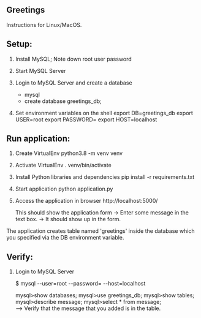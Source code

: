 Greetings
---------

Instructions for Linux/MacOS.

Setup:
------
1. Install MySQL; Note down root user password

2. Start MySQL Server

3. Login to MySQL Server and create a database
   - mysql
   - create database greetings_db;

4. Set environment variables on the shell
   export DB=greetings_db
   export USER=root
   export PASSWORD=<root-user-password>
   export HOST=localhost


Run application:
----------------
1. Create VirtualEnv
   python3.8 -m venv venv

2. Activate VirtualEnv
   . venv/bin/activate

3. Install Python libraries and dependencies
   pip install -r requirements.txt

4. Start application
   python application.py

5. Access the application in browser
   http://localhost:5000/

   This should show the application form
   -> Enter some message in the text box.
   -> It should show up in the form.

The application creates table named 'greetings'
inside the database which you specified via 
the DB environment variable.


Verify:
-------
1. Login to MySQL Server

   $ mysql --user=root --password=<root-password> --host=localhost

   mysql>show databases;
   mysql>use greetings_db;
   mysql>show tables;
   mysql>describe message;
   mysql>select * from message;  
         --> Verify that the message that you added is in the table.
